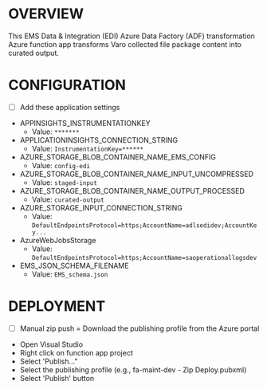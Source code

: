 # OVERVIEW

This EMS Data & Integration (EDI) Azure Data Factory (ADF) transformation Azure function app transforms Varo collected file package content into curated output. 

# CONFIGURATION

- [ ]  Add these application settings
  - APPINSIGHTS_INSTRUMENTATIONKEY
    - Value: `*******`
  - APPLICATIONINSIGHTS_CONNECTION_STRING
    - Value: `InstrumentationKey=******`
  - AZURE_STORAGE_BLOB_CONTAINER_NAME_EMS_CONFIG
    - Value: `config-edi`
  - AZURE_STORAGE_BLOB_CONTAINER_NAME_INPUT_UNCOMPRESSED
    - Value: `staged-input`
  - AZURE_STORAGE_BLOB_CONTAINER_NAME_OUTPUT_PROCESSED
    - Value: `curated-output`
  - AZURE_STORAGE_INPUT_CONNECTION_STRING
    - Value: `DefaultEndpointsProtocol=https;AccountName=adlsedidev;AccountKey...`
  - AzureWebJobsStorage
    - Value: `DefaultEndpointsProtocol=https;AccountName=saoperationallogsdev`
  - EMS_JSON_SCHEMA_FILENAME
    - Value: `EMS_schema.json`
  
# DEPLOYMENT
- [ ]  Manual zip push
  = Download the publishing profile from the Azure portal
  - Open Visual Studio
  - Right click on function app project
  - Select 'Publish..."
  - Select the publishing profile (e.g., fa-maint-dev - Zip Deploy.pubxml)
  - Select 'Publish' button
